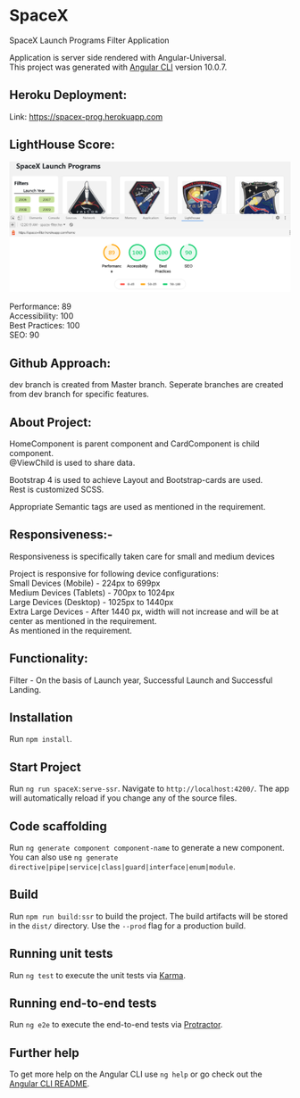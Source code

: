 # SpaceX

SpaceX Launch Programs Filter Application

Application is server side rendered with Angular-Universal. <br />
This project was generated with [Angular CLI](https://github.com/angular/angular-cli) version 10.0.7.

## Heroku Deployment:

Link: https://spacex-prog.herokuapp.com 

## LightHouse Score:

![alt text](lighthouseScore.PNG "Lighthouse Score")

Performance: 89 <br /> Accessibility: 100 <br /> Best Practices: 100 <br /> SEO: 90

## Github Approach:

dev branch is created from Master branch. Seperate branches are created from dev branch for specific features. 

## About Project:

HomeComponent is parent component and CardComponent is child component. <br /> 
@ViewChild is used to share data.

Bootstrap 4 is used to achieve Layout and Bootstrap-cards are used. <br />
Rest is customized SCSS.

Appropriate Semantic tags are used as mentioned in the requirement.

## Responsiveness:-

Responsiveness is specifically taken care for small and medium devices <br />

Project is responsive for following device configurations: <br />
Small Devices (Mobile) - 224px to 699px <br />
Medium Devices (Tablets) - 700px to 1024px <br />
Large Devices (Desktop) - 1025px to 1440px <br />
Extra Large Devices - After 1440 px, width will not increase and will be at center as mentioned in the requirement.<br />
As mentioned in the requirement.

## Functionality:

Filter - On the basis of Launch year, Successful Launch and Successful Landing.

## Installation

Run `npm install`.

## Start Project

Run `ng run spaceX:serve-ssr`. Navigate to `http://localhost:4200/`. The app will automatically reload if you change any of the source files.

## Code scaffolding

Run `ng generate component component-name` to generate a new component. You can also use `ng generate directive|pipe|service|class|guard|interface|enum|module`.

## Build

Run `npm run build:ssr` to build the project. The build artifacts will be stored in the `dist/` directory. Use the `--prod` flag for a production build.

## Running unit tests

Run `ng test` to execute the unit tests via [Karma](https://karma-runner.github.io).

## Running end-to-end tests

Run `ng e2e` to execute the end-to-end tests via [Protractor](http://www.protractortest.org/).

## Further help

To get more help on the Angular CLI use `ng help` or go check out the [Angular CLI README](https://github.com/angular/angular-cli/blob/master/README.md).

